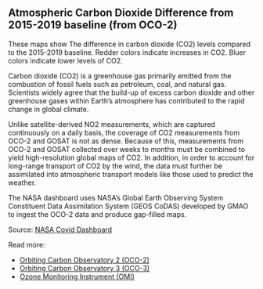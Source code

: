 ## Atmospheric Carbon Dioxide Difference from 2015-2019 baseline (from OCO-2)

These maps show The difference in carbon dioxide (CO2) levels compared to the 2015-2019 baseline. Redder colors indicate increases in CO2. Bluer colors indicate lower levels of CO2. 

Carbon dioxide (CO2) is a greenhouse gas primarily emitted from the combustion of fossil fuels such as petroleum, coal, and natural gas. Scientists widely agree that the build-up of excess carbon dioxide and other greenhouse gases within Earth’s atmosphere has contributed to the rapid change in global climate.

Unlike satellite-derived NO2 measurements, which are captured continuously on a daily basis, the coverage of CO2 measurements from OCO-2 and GOSAT is not as dense. Because of this, measurements from OCO-2 and GOSAT collected over weeks to months must be combined to yield high-resolution global maps of CO2. In addition, in order to account for long-range transport of CO2 by the wind, the data must further be assimilated into atmospheric transport models like those used to predict the weather.

The NASA dashboard uses NASA’s Global Earth Observing System Constituent Data Assimilation System (GEOS CoDAS) developed by GMAO to ingest the OCO-2 data and produce gap-filled maps.

Source: [NASA Covid Dashboard](https://www.earthdata.nasa.gov/covid19/indicators/co2)

Read more:
- [Orbiting Carbon Observatory 2 (OCO-2)](https://ocov2.jpl.nasa.gov/)
- [Orbiting Carbon Observatory 3 (OCO-3)](https://ocov3.jpl.nasa.gov/)
- [Ozone Monitoring Instrument (OMI)](https://aura.gsfc.nasa.gov/omi.html)
